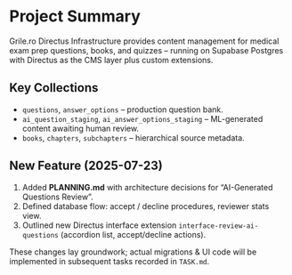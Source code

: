 # Project Summary

Grile.ro Directus Infrastructure provides content management for medical exam prep questions, books, and quizzes – running on Supabase Postgres with Directus as the CMS layer plus custom extensions.

## Key Collections
- `questions`, `answer_options` – production question bank.
- `ai_question_staging`, `ai_answer_options_staging` – ML-generated content awaiting human review.
- `books`, `chapters`, `subchapters` – hierarchical source metadata.

## New Feature (2025-07-23)
1. Added **PLANNING.md** with architecture decisions for “AI-Generated Questions Review”.
2. Defined database flow: accept / decline procedures, reviewer stats view.
3. Outlined new Directus interface extension `interface-review-ai-questions` (accordion list, accept/decline actions).

These changes lay groundwork; actual migrations & UI code will be implemented in subsequent tasks recorded in `TASK.md`. 